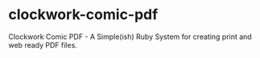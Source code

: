 clockwork-comic-pdf
===================

Clockwork Comic PDF - A Simple(ish) Ruby System for creating print and web ready PDF files.
